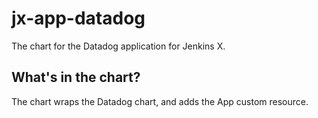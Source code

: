 # jx-app-datadog

The chart for the Datadog application for Jenkins X.

## What's in the chart?

The chart wraps the Datadog chart, and adds the App custom resource.